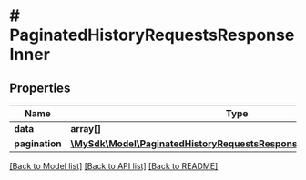 # # PaginatedHistoryRequestsResponseInner

## Properties

Name | Type | Description | Notes
------------ | ------------- | ------------- | -------------
**data** | **array[]** |  | [optional]
**pagination** | [**\MySdk\Model\PaginatedHistoryRequestsResponseInnerPaginationInner[]**](PaginatedHistoryRequestsResponseInnerPaginationInner.md) |  | [optional]

[[Back to Model list]](../../README.md#models) [[Back to API list]](../../README.md#endpoints) [[Back to README]](../../README.md)
